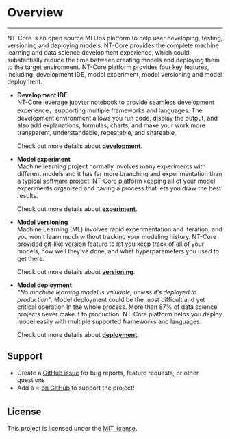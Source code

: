 # Overview
---
NT-Core is an open source MLOps platform to help user developing, testing, versioning and deploying models. NT-Core provides the complete machine learning and data science development experience, which could substantially reduce the time between creating models and deploying them to the target environment. NT-Core platform provides four key features, including: development IDE, model experiment, model versioning and model deployment.

- **Development IDE**<br>
  NT-Core leverage jupyter notebook to provide seamless development experience，supporting multiple frameworks and languages. The development environment allows you run code, display the output, and also add explanations, formulas, charts, and make your work more transparent, understandable, repeatable, and shareable.  

  Check out more details about [**development**](tutorial.md#Development).

- **Model experiment**<br>
  Machine learning project normally involves many experiments with different models and it has far more branching and experimentation than a typical software project. NT-Core platform keeping all of your model experiments organized and having a process that lets you draw the best results.

  Check out more details about [**experiment**](tutorial.md#Experiment).

- **Model versioning**<br>
  Machine Learning (ML) involves rapid experimentation and iteration, and you won't learn much without tracking your modeling history. NT-Core provided git-like version feature to let you keep track of all of your models, how well they’ve done, and what hyperparameters you used to get there.

  Check out more details about [**versioning**](tutorial.md#Versioning).

- **Model deployment**<br>
  <em>"No machine learning model is valuable, unless it’s deployed to production"</em>. Model deployment could be the most difficult and yet critical operation in the whole process. More than 87% of data science projects never make it to production. NT-Core platform helps you deploy model easily with multiple supported frameworks and languages.

  Check out more details about [**deployment**](tutorial.md#Deployment).

## Support
- Create a [GitHub issue](https://github.com/jhildenbiddle/docsify-themeable/issues) for bug reports, feature requests, or other questions
- Add a ⭐️ [on GitHub](https://github.com/jhildenbiddle/docsify-themeable) to support the project!

## License
This project is licensed under the [MIT license](https://github.com/jhildenbiddle/docsify-themeable/blob/master/LICENSE).